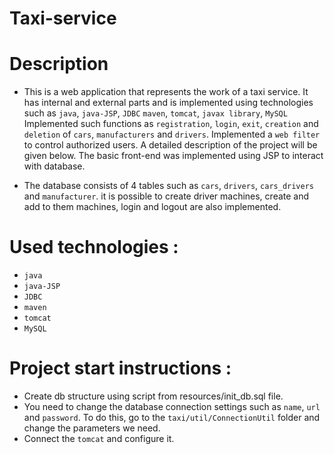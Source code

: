# Taxi-service

# Description
- This is a web application that represents the work of a taxi service. It has internal and external parts and is implemented using technologies such as `java`, `java-JSP`, `JDBC` `maven`, `tomcat`, `javax library`, `MySQL`
  Implemented such functions as `registration`, `login`, `exit`, `creation` and `deletion` of `cars`, `manufacturers` and `drivers`. Implemented a `web filter` to control authorized users.
  A detailed description of the project will be given below. The basic front-end was implemented using JSP to interact with database.
  
- The database consists of 4 tables such as `cars`, `drivers`, `cars_drivers` and `manufacturer`. it is possible to create driver machines, create and add to them machines, login and logout are also implemented.
# Used technologies : 
- `java`
- `java-JSP`
- `JDBC` 
- `maven`
- `tomcat`
- `MySQL` 


# Project start instructions :
  - Create db structure using script from resources/init_db.sql file. 
  - You need to change the database connection settings such as `name`, `url` and `password`. To do this, go to the 
  `taxi/util/ConnectionUtil` folder and change the parameters we need.
  - Connect the `tomcat` and configure it.